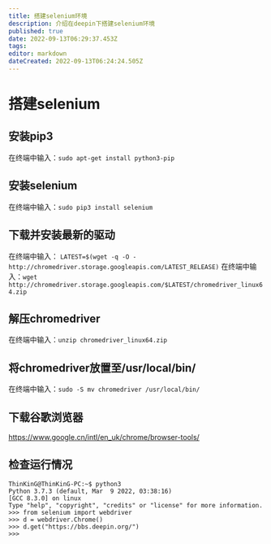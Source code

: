 ```yaml
---
title: 搭建selenium环境
description: 介绍在deepin下搭建selenium环境
published: true
date: 2022-09-13T06:29:37.453Z
tags: 
editor: markdown
dateCreated: 2022-09-13T06:24:24.505Z
---
```


# 搭建selenium
## 安装pip3
在终端中输入：`sudo apt-get install python3-pip`

## 安装selenium
在终端中输入：`sudo pip3 install selenium`

## 下载并安装最新的驱动
在终端中输入：	`LATEST=$(wget -q -O - http://chromedriver.storage.googleapis.com/LATEST_RELEASE)`
在终端中输入：`wget http://chromedriver.storage.googleapis.com/$LATEST/chromedriver_linux64.zip`

## 解压chromedriver
在终端中输入：`unzip chromedriver_linux64.zip`

## 将chromedriver放置至/usr/local/bin/
在终端中输入：`sudo -S mv chromedriver /usr/local/bin/`

## 下载谷歌浏览器
https://www.google.cn/intl/en_uk/chrome/browser-tools/

## 检查运行情况
```
ThinKinG@ThinKinG-PC:~$ python3
Python 3.7.3 (default, Mar  9 2022, 03:38:16) 
[GCC 8.3.0] on linux
Type "help", "copyright", "credits" or "license" for more information.
>>> from selenium import webdriver
>>> d = webdriver.Chrome()
>>> d.get("https://bbs.deepin.org/")
>>> 
```

